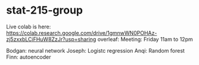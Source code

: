 # stat-215-group


Live colab is here: https://colab.research.google.com/drive/1gmnwWN0POHAz-zj5zxxbLCiFHuW8ZzJr?usp=sharing
overleaf: 
Meeting: Friday 11am to 12pm

Bodgan: neural network
Joseph: Logistc regression
Anqi: Random forest
Finn: autoencoder
